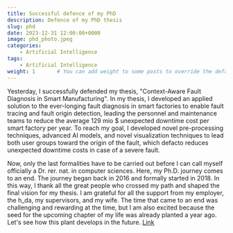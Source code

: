 ```yaml
---
title: Successful defence of my PhD
description: Defence of my PhD thesis
slug: phd
date: 2023-12-31 12:00:00+0000
image: phd_photo.jpeg
categories:
    - Artificial Intelligence
tags:
    - Artificial Intelligence
weight: 1       # You can add weight to some posts to override the default sorting (date descending)
---
```



Yesterday, I successfully defended my thesis, "Context-Aware Fault Diagnosis in Smart Manufacturing". In my thesis, I developed an applied solution to the ever-longing fault diagnosis in smart factories to enable fault tracing and fault origin detection, leading the personnel and maintenance teams to reduce the average 129 mio $ unexpected downtime cost per smart factory per year. To reach my goal, I developed novel pre-processing techniques, advanced AI models, and novel visualization techniques to lead both user groups toward the origin of the fault, which defacto reduces unexpected downtime costs in case of a severe fault.

Now, only the last formalities have to be carried out before I can call myself officially a Dr. rer. nat. in computer sciences. Here, my Ph.D. journey comes to an end. The journey began back in 2016 and formally started in 2018. In this way, I thank all the great people who crossed my path and shaped the final vision for my thesis. I am grateful for all the support from my employer, the h_da, my supervisors, and my wife. The time that came to an end was challenging and rewarding at the time, but I am also excited because the seed for the upcoming chapter of my life was already planted a year ago. Let's see how this plant develops in the future. [Link](https://www.linkedin.com/posts/lukas-kaupp_%3F%3F%3F%3F%3F%3F%3F%3F%3F%3F%3F%3F%3F%3F%3F-%3F%3F-%3F%3F-activity-7136276187055546369-iOux?utm_source=share&utm_medium=member_desktop)